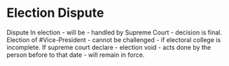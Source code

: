 # Election Dispute
Dispute In election - will be - handled by Supreme Court - decision is final. Election of #Vice-President - cannot be challenged - if electoral college is incomplete. If supreme court declare - election void - acts done by the person before to that date - will remain in force.